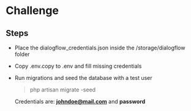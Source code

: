 # Challenge


## Steps
- Place the dialogflow_credentials.json inside the /storage/dialogflow folder
- Copy .env.copy to .env and fill missing credentials
- Run migrations and seed the database with a test user
	> php artisan migrate -seed
	
	Credentials are: **johndoe@mail.com** and **password**
